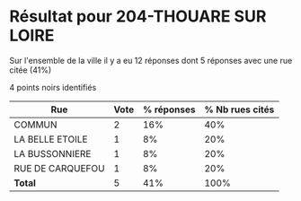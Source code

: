 # Résultat pour 204-THOUARE SUR LOIRE

Sur l'ensemble de la ville il y a eu 12 réponses dont 5 réponses avec une rue citée (41%)

4 points noirs identifiés

| Rue | Vote | % réponses | % Nb rues cités|
|-----|------|------------|----------------|
| COMMUN | 2 | 16% | 40%|
| LA BELLE ETOILE | 1 | 8% | 20%|
| LA BUSSONNIERE | 1 | 8% | 20%|
| RUE DE CARQUEFOU | 1 | 8% | 20%|
| **Total** | 5 | 41% | 100%|
